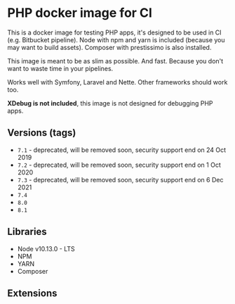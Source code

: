 # PHP docker image for CI

This is a docker image for testing PHP apps, it's designed to be used in CI (e.g. Bitbucket pipeline). Node with npm and yarn is included (because you may want to build assets).
Composer with prestissimo is also installed.

This image is meant to be as slim as possible. And fast. Because you don't want to waste time in your pipelines.

Works well with Symfony, Laravel and Nette. Other frameworks should work too.

**XDebug is not included**, this image is not designed for debugging PHP apps.      

## Versions (tags)

- `7.1` - deprecated, will be removed soon, security support end on 24 Oct 2019
- `7.2` - deprecated, will be removed soon, security support end on 1 Oct 2020
- `7.3` - deprecated, will be removed soon, security support end on 6 Dec 2021
- `7.4`
- `8.0`
- `8.1`

## Libraries

- Node v10.13.0 - LTS
- NPM
- YARN
- Composer

## Extensions



